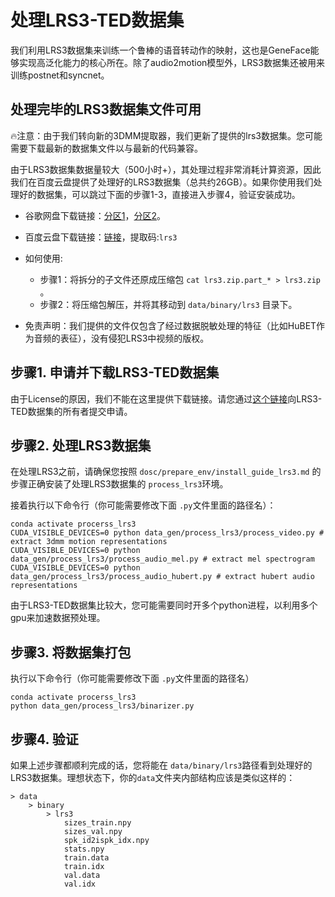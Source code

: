 # 处理LRS3-TED数据集

我们利用LRS3数据集来训练一个鲁棒的语音转动作的映射，这也是GeneFace能够实现高泛化能力的核心所在。除了audio2motion模型外，LRS3数据集还被用来训练postnet和syncnet。

## 处理完毕的LRS3数据集文件可用
🔥注意：由于我们转向新的3DMM提取器，我们更新了提供的lrs3数据集。您可能需要下载最新的数据集文件以与最新的代码兼容。

由于LRS3数据集数据量较大（500小时+），其处理过程非常消耗计算资源，因此我们在百度云盘提供了处理好的LRS3数据集（总共约26GB）。如果你使用我们处理好的数据集，可以跳过下面的步骤1-3，直接进入步骤4，验证安装成功。
- 谷歌网盘下载链接：[分区1](https://drive.google.com/drive/folders/1QK_ikLKUzGYiqHBzvKz0s5zKWeH-sm3L?usp=sharing)，[分区2](https://drive.google.com/drive/folders/1WbECLfpxAZ0D7PcrlZxV-fCObT-TnfD8?usp=share_link)。
- 百度云盘下载链接：[链接](https://pan.baidu.com/s/1JsvEz58c9ItSI73ls43tTw?pwd=lrs3)，提取码:`lrs3`

- 如何使用: 
    - 步骤1：将拆分的子文件还原成压缩包 `cat lrs3.zip.part_* > lrs3.zip` 。
    - 步骤2：将压缩包解压，并将其移动到 `data/binary/lrs3` 目录下。
- 免责声明：我们提供的文件仅包含了经过数据脱敏处理的特征（比如HuBET作为音频的表征），没有侵犯LRS3中视频的版权。


## 步骤1. 申请并下载LRS3-TED数据集

由于License的原因，我们不能在这里提供下载链接。请您通过[这个链接](https://www.robots.ox.ac.uk/~vgg/data/lip_reading/lrs3.html)向LRS3-TED数据集的所有者提交申请。

## 步骤2. 处理LRS3数据集

在处理LRS3之前，请确保您按照 `dosc/prepare_env/install_guide_lrs3.md` 的步骤正确安装了处理LRS3数据集的 `process_lrs3`环境。

接着执行以下命令行（你可能需要修改下面 `.py`文件里面的路径名）：

```
conda activate procerss_lrs3
CUDA_VISIBLE_DEVICES=0 python data_gen/process_lrs3/process_video.py # extract 3dmm motion representations
CUDA_VISIBLE_DEVICES=0 python data_gen/process_lrs3/process_audio_mel.py # extract mel spectrogram
CUDA_VISIBLE_DEVICES=0 python data_gen/process_lrs3/process_audio_hubert.py # extract hubert audio representations
```

由于LRS3-TED数据集比较大，您可能需要同时开多个python进程，以利用多个gpu来加速数据预处理。

## 步骤3. 将数据集打包

执行以下命令行（你可能需要修改下面 `.py`文件里面的路径名）

```
conda activate procerss_lrs3
python data_gen/process_lrs3/binarizer.py 
```

## 步骤4. 验证
如果上述步骤都顺利完成的话，您将能在 `data/binary/lrs3`路径看到处理好的LRS3数据集。理想状态下，你的`data`文件夹内部结构应该是类似这样的：

```
> data
    > binary
        > lrs3
            sizes_train.npy
            sizes_val.npy
            spk_id2ispk_idx.npy
            stats.npy
            train.data
            train.idx
            val.data
            val.idx
```